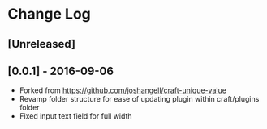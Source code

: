 # Change Log

## [Unreleased]
## [0.0.1] - 2016-09-06
- Forked from https://github.com/joshangell/craft-unique-value
- Revamp folder structure for ease of updating plugin within craft/plugins folder
- Fixed input text field for full width
